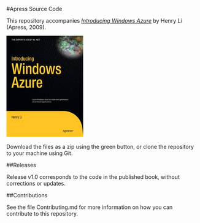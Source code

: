 #Apress Source Code

This repository accompanies [*Introducing Windows Azure*](http://www.apress.com/9781430224693) by Henry Li (Apress, 2009).

![Cover image](9781430224693.jpg)

Download the files as a zip using the green button, or clone the repository to your machine using Git.

##Releases

Release v1.0 corresponds to the code in the published book, without corrections or updates.

##Contributions

See the file Contributing.md for more information on how you can contribute to this repository.
